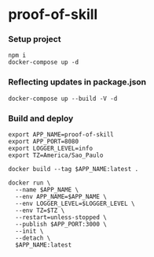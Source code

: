 # proof-of-skill

### Setup project
```
npm i
docker-compose up -d
```

### Reflecting updates in package.json
```
docker-compose up --build -V -d
```

### Build and deploy
```
export APP_NAME=proof-of-skill
export APP_PORT=8080
export LOGGER_LEVEL=info
export TZ=America/Sao_Paulo

docker build --tag $APP_NAME:latest .

docker run \
  --name $APP_NAME \
  --env APP_NAME=$APP_NAME \
  --env LOGGER_LEVEL=$LOGGER_LEVEL \
  --env TZ=$TZ \
  --restart=unless-stopped \
  --publish $APP_PORT:3000 \
  --init \
  --detach \
  $APP_NAME:latest
```